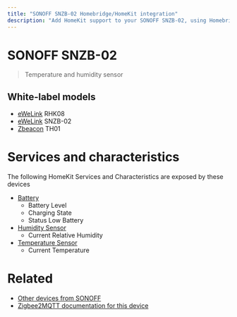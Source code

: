 ```yaml
---
title: "SONOFF SNZB-02 Homebridge/HomeKit integration"
description: "Add HomeKit support to your SONOFF SNZB-02, using Homebridge, Zigbee2MQTT and homebridge-z2m."
---
```

<!---
This file has been GENERATED using src/docgen/docgen.ts
DO NOT EDIT THIS FILE MANUALLY!
-->
# SONOFF SNZB-02
> Temperature and humidity sensor


## White-label models
* [eWeLink](../index.md#ewelink) RHK08
* [eWeLink](../index.md#ewelink) SNZB-02
* [Zbeacon](../index.md#zbeacon) TH01

# Services and characteristics
The following HomeKit Services and Characteristics are exposed by
these devices

* [Battery](../../battery.md)
  * Battery Level
  * Charging State
  * Status Low Battery
* [Humidity Sensor](../../sensors.md)
  * Current Relative Humidity
* [Temperature Sensor](../../sensors.md)
  * Current Temperature


# Related
* [Other devices from SONOFF](../index.md#sonoff)
* [Zigbee2MQTT documentation for this device](https://www.zigbee2mqtt.io/devices/SNZB-02.html)